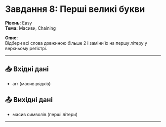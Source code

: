 # Завдання 8: Перші великі букви
**Рівень:** Easy  
**Тема:** Масиви, Chaining  

**Опис:**  
Відбери всі слова довжиною більше 2 і заміни їх на першу літеру у верхньому регістрі.  

---
## 📥 Вхідні дані
- arr (масив рядків)

## 📤 Вихідні дані
- масив символів (перші літери)

---